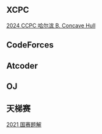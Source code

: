 ## XCPC

[2024 CCPC 哈尔滨 B. Concave Hull](./XCPC/24_CCPC_Harbin_B/)



## CodeForces



## Atcoder



## OJ



## 天梯赛

[2021 国赛题解](./GPLT/2021_final/)

